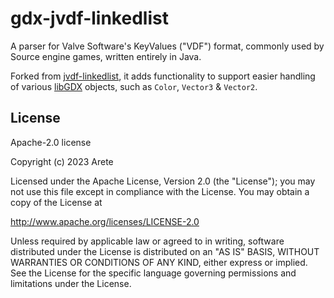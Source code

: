 # gdx-jvdf-linkedlist

A parser for Valve Software's KeyValues ("VDF") format, commonly used by Source engine games, written entirely in Java. 

Forked from <a href="https://github.com/AreteS0ftware/jvdf-linkedlist">jvdf-linkedlist</a>, it adds functionality to support easier handling of various <a href="https://github.com/libgdx/libgdx">libGDX</a> objects, such as `Color`, `Vector3` & `Vector2`.

## License

Apache-2.0 license

Copyright (c) 2023 Arete

Licensed under the Apache License, Version 2.0 (the "License"); you may not use this file except in compliance with the License. You may obtain a copy of the License at

http://www.apache.org/licenses/LICENSE-2.0

Unless required by applicable law or agreed to in writing, software distributed under the License is distributed on an "AS IS" BASIS, WITHOUT WARRANTIES OR CONDITIONS OF ANY KIND, either express or implied. See the License for the specific language governing permissions and limitations under the License.
